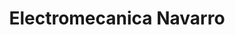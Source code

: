 ---
title: "Electromecanica Navarro"
url: /posadas/electromecanica-navarro/
shop: reparación de automóviles
---